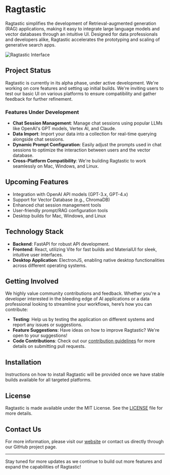 # Ragtastic

Ragtastic simplifies the development of Retrieval-augmented generation (RAG) applications, making it easy to integrate large language models and vector databases through an intuitive UI. Designed for data professionals and developers alike, Ragtastic accelerates the prototyping and scaling of generative search apps.

![Ragtastic Interface](https://github.com/Yerrington-Consulting/Ragtastic/assets/2257834/88e18383-6298-4bce-b1e5-4b66eeb9798d)

## Project Status
Ragtastic is currently in its alpha phase, under active development. We're working on core features and setting up initial builds. We're inviting users to test our basic UI on various platforms to ensure compatibility and gather feedback for further refinement.

### Features Under Development
- **Chat Session Management**: Manage chat sessions using popular LLMs like OpenAI's GPT models, Vertex AI, and Claude.
- **Data Import**: Import your data into a collection for real-time querying alongside chat sessions.
- **Dynamic Prompt Configuration**: Easily adjust the prompts used in chat sessions to optimize the interaction between users and the vector database.
- **Cross-Platform Compatibility**: We're building Ragtastic to work seamlessly on Mac, Windows, and Linux.

## Upcoming Features
- Integration with OpenAI API models (GPT-3.x, GPT-4.x)
- Support for Vector Database (e.g., ChromaDB)
- Enhanced chat session management tools
- User-friendly prompt/RAG configuration tools
- Desktop builds for Mac, Windows, and Linux

## Technology Stack
- **Backend**: FastAPI for robust API development.
- **Frontend**: React, utilizing Vite for fast builds and MaterialUI for sleek, intuitive user interfaces.
- **Desktop Application**: ElectronJS, enabling native desktop functionalities across different operating systems.

## Getting Involved
We highly value community contributions and feedback. Whether you're a developer interested in the bleeding edge of AI applications or a data professional looking to streamline your workflows, here’s how you can contribute:

- **Testing**: Help us by testing the application on different systems and report any issues or suggestions.
- **Feature Suggestions**: Have ideas on how to improve Ragtastic? We're open to your suggestions!
- **Code Contributions**: Check out our [contribution guidelines](LINK_TO_CONTRIBUTION_GUIDELINES) for more details on submitting pull requests.

## Installation
Instructions on how to install Ragtastic will be provided once we have stable builds available for all targeted platforms.

## License
Ragtastic is made available under the MIT License. See the [LICENSE](LINK_TO_LICENSE) file for more details.

## Contact Us
For more information, please visit our [website](https://www.yerrington.net) or contact us directly through our GitHub project page.

---

Stay tuned for more updates as we continue to build out more features and expand the capabilities of Ragtastic!

